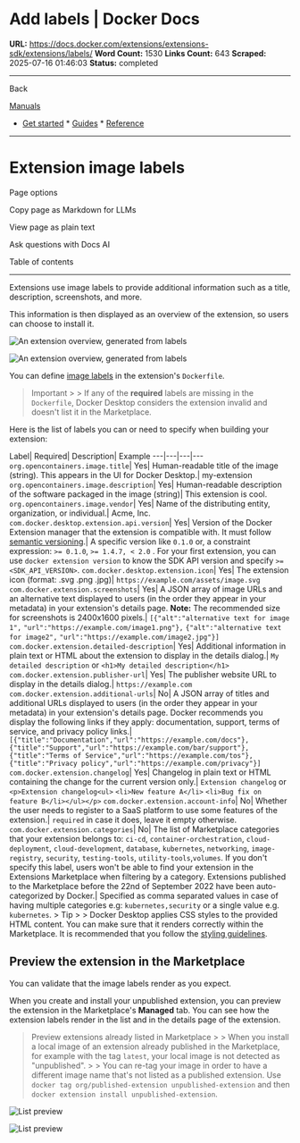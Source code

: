 # Add labels | Docker Docs

**URL:** https://docs.docker.com/extensions/extensions-sdk/extensions/labels/
**Word Count:** 1530
**Links Count:** 643
**Scraped:** 2025-07-16 01:46:03
**Status:** completed

---

Back

[Manuals](https://docs.docker.com/manuals/)

  * [Get started](https://docs.docker.com/get-started/)   * [Guides](https://docs.docker.com/guides/)   * [Reference](https://docs.docker.com/reference/)

* * *

# Extension image labels

Page options

Copy page as Markdown for LLMs

View page as plain text

Ask questions with Docs AI

Table of contents

* * *

Extensions use image labels to provide additional information such as a title, description, screenshots, and more.

This information is then displayed as an overview of the extension, so users can choose to install it.

![An extension overview, generated from labels](https://docs.docker.com/extensions/extensions-sdk/extensions/images/marketplace-details.png)

![An extension overview, generated from labels](https://docs.docker.com/extensions/extensions-sdk/extensions/images/marketplace-details.png)

You can define [image labels](https://docs.docker.com/reference/dockerfile/#label) in the extension's `Dockerfile`.

> Important >  > If any of the **required** labels are missing in the `Dockerfile`, Docker Desktop considers the extension invalid and doesn't list it in the Marketplace.

Here is the list of labels you can or need to specify when building your extension:

Label| Required| Description| Example   ---|---|---|---   `org.opencontainers.image.title`| Yes| Human-readable title of the image \(string\). This appears in the UI for Docker Desktop.| my-extension   `org.opencontainers.image.description`| Yes| Human-readable description of the software packaged in the image \(string\)| This extension is cool.   `org.opencontainers.image.vendor`| Yes| Name of the distributing entity, organization, or individual.| Acme, Inc.   `com.docker.desktop.extension.api.version`| Yes| Version of the Docker Extension manager that the extension is compatible with. It must follow [semantic versioning](https://semver.org/).| A specific version like `0.1.0` or, a constraint expression: `>= 0.1.0`, `>= 1.4.7, < 2.0` . For your first extension, you can use `docker extension version` to know the SDK API version and specify `>= <SDK_API_VERSION>`.   `com.docker.desktop.extension.icon`| Yes| The extension icon \(format: .svg .png .jpg\)| `https://example.com/assets/image.svg`   `com.docker.extension.screenshots`| Yes| A JSON array of image URLs and an alternative text displayed to users \(in the order they appear in your metadata\) in your extension's details page. **Note:** The recommended size for screenshots is 2400x1600 pixels.| `[{"alt":"alternative text for image 1",` `"url":"https://example.com/image1.png"},` `{"alt":"alternative text for image2",` `"url":"https://example.com/image2.jpg"}]`   `com.docker.extension.detailed-description`| Yes| Additional information in plain text or HTML about the extension to display in the details dialog.| `My detailed description` or `<h1>My detailed description</h1>`   `com.docker.extension.publisher-url`| Yes| The publisher website URL to display in the details dialog.| `https://example.com`   `com.docker.extension.additional-urls`| No| A JSON array of titles and additional URLs displayed to users \(in the order they appear in your metadata\) in your extension's details page. Docker recommends you display the following links if they apply: documentation, support, terms of service, and privacy policy links.| `[{"title":"Documentation","url":"https://example.com/docs"},` `{"title":"Support","url":"https://example.com/bar/support"},` `{"title":"Terms of Service","url":"https://example.com/tos"},` `{"title":"Privacy policy","url":"https://example.com/privacy"}]`   `com.docker.extension.changelog`| Yes| Changelog in plain text or HTML containing the change for the current version only.| `Extension changelog` or `<p>Extension changelog<ul>` `<li>New feature A</li>` `<li>Bug fix on feature B</li></ul></p>`   `com.docker.extension.account-info`| No| Whether the user needs to register to a SaaS platform to use some features of the extension.| `required` in case it does, leave it empty otherwise.   `com.docker.extension.categories`| No| The list of Marketplace categories that your extension belongs to: `ci-cd`, `container-orchestration`, `cloud-deployment`, `cloud-development`, `database`, `kubernetes`, `networking`, `image-registry`, `security`, `testing-tools`, `utility-tools`,`volumes`. If you don't specify this label, users won't be able to find your extension in the Extensions Marketplace when filtering by a category. Extensions published to the Marketplace before the 22nd of September 2022 have been auto-categorized by Docker.| Specified as comma separated values in case of having multiple categories e.g: `kubernetes,security` or a single value e.g. `kubernetes`.      > Tip >  > Docker Desktop applies CSS styles to the provided HTML content. You can make sure that it renders correctly within the Marketplace. It is recommended that you follow the [styling guidelines](https://docs.docker.com/extensions/extensions-sdk/design/).

## Preview the extension in the Marketplace

You can validate that the image labels render as you expect.

When you create and install your unpublished extension, you can preview the extension in the Marketplace's **Managed** tab. You can see how the extension labels render in the list and in the details page of the extension.

> Preview extensions already listed in Marketplace >  > When you install a local image of an extension already published in the Marketplace, for example with the tag `latest`, your local image is not detected as "unpublished". >  > You can re-tag your image in order to have a different image name that's not listed as a published extension. Use `docker tag org/published-extension unpublished-extension` and then `docker extension install unpublished-extension`.

![List preview](https://docs.docker.com/extensions/extensions-sdk/extensions/images/list-preview.png)

![List preview](https://docs.docker.com/extensions/extensions-sdk/extensions/images/list-preview.png)